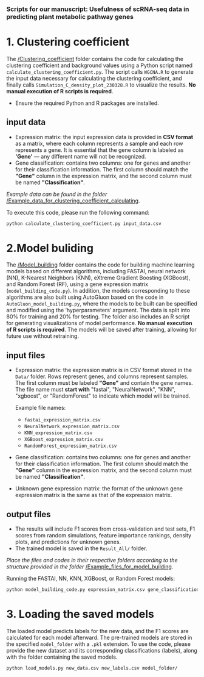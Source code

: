 ### **Scripts for our manuscript: Usefulness of scRNA-seq data in predicting plant metabolic pathway genes**

# 1. Clustering coefficient
The [/Clustering_coefficient](https://github.com/peipeiwang6/Manuscript/tree/main/2024_scRNA_in_pathway_prediction/Clustering_coefficient) folder contains the code for calculating the clustering coefficient and background values using a Python script named `calculate_clustering_coefficient.py`. The script calls `WGCNA.R` to generate the input data necessary for calculating the clustering coefficient, and finally calls `Simulation_C_density_plot_230328.R` to visualize the results. **No manual execution of R scripts is required**.
* Ensure the required Python and R packages are installed.

## input data
* Expression matrix: the input expression data is provided in **CSV format** as a matrix, where each column represents a sample and each row represents a gene. It is essential that the gene column is labeled as **'Gene'** — any different name will not be recognized.
* Gene classification: contains two columns: one for genes and another for their classification information. The first column should match the **"Gene"** column in the expression matrix, and the second column must be named **"Classification"**. 

*Example data can be found in the folder* [/Example_data_for_clustering_coefficient_calculating](https://github.com/peipeiwang6/Manuscript/tree/main/2024_scRNA_in_pathway_prediction/Example_data_for_clustering_coefficient_calculating).

To execute this code, please run the following command:
```bash
python calculate_clustering_coefficient.py input_data.csv
```

# 2.Model buliding
The [/Model_building](https://github.com/peipeiwang6/Manuscript/tree/main/2024_scRNA_in_pathway_prediction/Model_buliding) folder contains the code for building machine learning models based on different algorithms, including FASTAI, neural network (NN), K-Nearest Neighbors (KNN), eXtreme Gradient Boosting (XGBoost), and Random Forest (RF), using a gene expression matrix (`model_building_code.py`). In addition, the models corresponding to these algorithms are also built using AutoGluon based on the code in `AutoGluon_model_building.py`, where the models to be built can be specified and modified using the ‘hyperparameters’ argument. The data is split into 80% for training and 20% for testing. The folder also includes an R script for generating visualizations of model performance. **No manual execution of R scripts is required**. The models will be saved after training, allowing for future use without retraining. 

## input files
* Expression matrix: the expression matrix is in CSV format stored in the `Data/` folder. Rows represent genes, and columns represent samples. The first column must be labeled **"Gene"** and contain the gene names. The file name must **start with** "fastai", "NeuralNetwork", "KNN",  "xgboost", or "RandomForest" to indicate which model will be trained.
    
    Example file names:
    - `fastai_expression_matrix.csv`
    - `NeuralNetwork_expression_matrix.csv`    
    - `KNN_expression_matrix.csv`
    - `XGBoost_expression_matrix.csv`
    - `RandomForest_expression_matrix.csv`

* Gene classification: contains two columns: one for genes and another for their classification information. The first column should match the **"Gene"** column in the expression matrix, and the second column must be named **"Classification"**. 
* Unknown gene expression matrix: the format of the unknown gene expression matrix is the same as that of the expression matrix.

## output files
* The results will include F1 scores from cross-validation and test sets, F1 scores from random simulations, feature importance rankings, density plots, and predictions for unknown genes.
* The trained model is saved in the `Result_All/` folder.

*Place the files and codes in their respective folders according to the structure provided in the folder* [/Example_files_for_model_building](https://github.com/peipeiwang6/Manuscript/tree/main/2024_scRNA_in_pathway_prediction/Example_data).

Running the FASTAI, NN, KNN, XGBoost, or Random Forest models:
```bash
python model_building_code.py expression_matrix.csv gene_classification.csv unknown_gene_expression.csv
```

# 3. Loading the saved models
The loaded model predicts labels for the new data, and the F1 scores are calculated for each model afterward. The pre-trained models are stored in the specified `model_folder` with a `.pkl` extension. To use the code, please provide the new dataset and its corresponding classifications (labels), along with the folder containing the saved models.

```bash
python load_models.py new_data.csv new_labels.csv model_folder/
```
